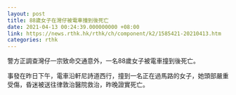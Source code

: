 ```yaml
---
layout: post
title: 88歲女子在灣仔被電車撞到後死亡
date: 2021-04-13 00:24:39.000000000 +08:00
link: https://news.rthk.hk/rthk/ch/component/k2/1585421-20210413.htm
categories: rthk
---
```


警方正調查灣仔一宗致命交通意外，一名88歲女子被電車撞到後死亡。

事發在昨日下午，電車沿軒尼詩道西行，撞到一名正在過馬路的女子，她頭部嚴重受傷，昏迷被送往律敦治醫院救治，昨晚證實死亡。
